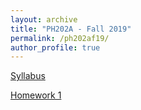 ```yaml
---
layout: archive
title: "PH202A - Fall 2019"
permalink: /ph202af19/
author_profile: true
---
```


[Syllabus]()

[Homework 1](./hw1.pdf)
